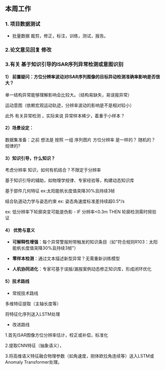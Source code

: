 ## 本周工作

### 1. 项目数据测试

- 批量数据 裁剪，修正，标注，训练，测试，报告。
### 2.论文意见回复 修改

### 3.有关 基于知识引导的ISAR序列异常检测或意图识别

#### 1） 前置疑问：方位分辨率波动对ISAR序列图像的目标异动检测准确率影响是否很大？

单一结构异常能够理解影响会比较大。（结构易缺失，易误报异常）

运动意图（依赖宏观运动轨迹，分辨率波动的影响是不是相对较小）

此外 有关异常检测 ，实际来说 异常样本稀少，着重于小样本？

#### 2）场景设定：

数据集准备：之前 想法是 按照  一组  序列图片 方位分辨率 是一样的？ 随机的？ 规律的?

#### 3）知识引导，什么知识？

考虑分辨率 知识，如何有机结合？不限定于分辨率

基于知识引导的辅助，如物理学规律、专家经验等，构建动态知识库

基于部件几何特征   ex:太阳能帆长度值突降30%且持续3帧

结合轨道动力学与姿态约束  ex: 姿态角速度标准差持续超0.5°/s

ex: 低分辨率下轮廓突变可能是伪影 - IF 分辨率<0.3m THEN 轮廓检测需时频验证

#### 4） 优势与意义

  - **可解释性增强**：每个异常警报附带触发的知识条目（如"符合规则R103：太阳能帆长度值突降30%且持续3帧"）

 - **零样本检测**：通过文本描述新型异常？无需重新训练模型

 -  **人机协同进化**：专家可基于误报/漏报案例动态修正知识库，形成闭环优化

#### 5）技术路线

- 常规技术路线

多维特征提取（主轴长度等）

将特征化序列送入LSTM处理

- 改进路线

1.首先ISAR图像方位分辨率估计，校正或补偿，标准化

2.提取CNN特征（抽象语义），

3.将高维语义特征融合物理参数（如角速度，刚体欧拉角连续等）送入LSTM或 Anomaly Transformer处理。










